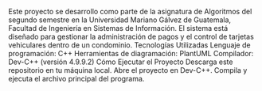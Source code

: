 Este proyecto se desarrollo como parte de la asignatura de Algoritmos del segundo semestre en la Universidad Mariano Gálvez de Guatemala, Facultad de Ingeniería en Sistemas de Información. 
El sistema está diseñado para gestionar la administración de pagos y el control de tarjetas vehiculares dentro de un condominio. 
Tecnologías Utilizadas
Lenguaje de programación: C++
Herramientas de diagramación: PlantUML
Compilador: Dev-C++ (versión 4.9.9.2)
Cómo Ejecutar el Proyecto
Descarga este repositorio en tu máquina local.
Abre el proyecto en Dev-C++.
Compila y ejecuta el archivo principal del programa.
